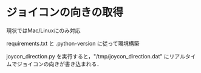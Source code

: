 # ジョイコンの向きの取得

現状ではMac/Linuxにのみ対応

requirements.txt と .python-version に従って環境構築


joycon_direction.py を実行すると，"/tmp/joycon_direction.dat" にリアルタイムでジョイコンの向きが書き込まれる．
